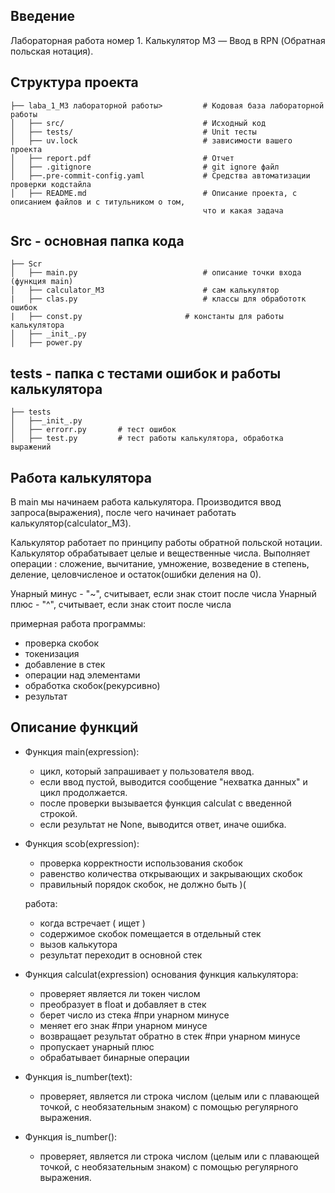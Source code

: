## Введение
Лабораторная работа номер 1. 
Калькулятор M3 — Ввод в RPN (Обратная польская нотация).


## Структура проекта
   
    ├── laba_1_M3 лабораторной работы>         # Кодовая база лабораторной работы
    │   ├── src/                               # Исходный код
    │   ├── tests/                             # Unit тесты
    │   ├── uv.lock                            # зависимости вашего проекта
    │   ├── report.pdf                         # Отчет
    │   ├── .gitignore                         # git ignore файл
    │   ├──.pre-commit-config.yaml             # Средства автоматизации проверки кодстайла
    │   ├── README.md                          # Описание проекта, с описанием файлов и с титульником о том,
                                               что и какая задача
## Src - основная папка кода
  
    ├── Scr         
    │   ├── main.py                            # описание точки входа (функция main)
    │   ├── calculator_M3                      # сам калькулятор
    |   ├── clas.py                            # классы для обработотк ошибок
    |   ├── const.py                       # константы для работы калькулятора
    │   ├── _init_.py                         
    │   ├── power.py 

## tests - папка с тестами ошибок и работы калькулятора

    ├── tests         
    │   ├──_init_.py                           
    │   ├── errorr.py       # тест ошибок
    │   ├── test.py         # тест работы калькулятора, обработка выражений


## Работа калькулятора

В main мы начинаем работа калькулятора. Производится ввод запроса(выражения), после чего начинает работать калькулятор(calculator_M3).

Калькулятор работает по принципу работы обратной польской нотации.
Калькулятор обрабатывает целые и вещественные числа.
Выполняет операции : сложение, вычитание, умножение, возведение в степень, деление, целовчисленое и остаток(ошибки деления на 0).

Унарный минус - "~", считывает, если знак стоит после числа
Унарный плюс - "^", считывает, если знак стоит после числа

примерная работа программы:
- проверка скобок
- токенизация
- добавление в стек
- операции над элементами
- обработка скобок(рекурсивно)
- результат

 ## Описание функций
 - Функция main(expression):

    - цикл, который запрашивает у пользователя ввод.
    - если ввод пустой, выводится сообщение "нехватка данных" и цикл продолжается.
    - после проверки вызывается функция calculat с введенной строкой.
    - если результат не None, выводится ответ, иначе ошибка.

 - Функция scob(expression):
    - проверка корректности использования скобок
    - равенство количества открывающих и закрывающих скобок
    - правильный порядок скобок, не должно быть )(

    работа:
    - когда встречает ( ищет )
    - содержимое скобок помещается в отдельный стек
    - вызов калькутора
    - результат переходит в основной стек


- Функция calculat(expression)  основания функция калькулятора:
    - проверяет является ли токен числом
    - преобразует в float и добавляет в стек
    - берет число из стека #при унарном минусе
    - меняет его знак #при унарном минусе
    - возвращает результат обратно в стек #при унарном минусе
    - пропускает унарный плюс
    - обрабатывает бинарные операции 
    
- Функция is_number(text):
    - проверяет, является ли строка числом (целым или с плавающей    точкой, с необязательным знаком) с помощью регулярного выражения.
- Функция is_number():
    - проверяет, является ли строка числом (целым или с плавающей    точкой, с необязательным знаком) с помощью регулярного выражения.
